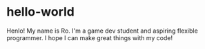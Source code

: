 # hello-world

Henlo!
My name is Ro. I'm a game dev student and aspiring flexible programmer. 
I hope I can make great things with my code!
